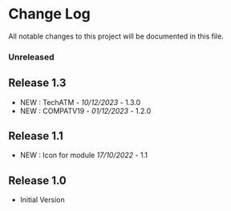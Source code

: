 # Change Log
All notable changes to this project will be documented in this file.

### Unreleased



## Release 1.3

- NEW : TechATM   - *10/12/2023* - 1.3.0
- NEW : COMPATV19 - *01/12/2023* - 1.2.0  

## Release 1.1

- NEW : Icon for module *17/10/2022* - 1.1

## Release 1.0

- Initial Version

